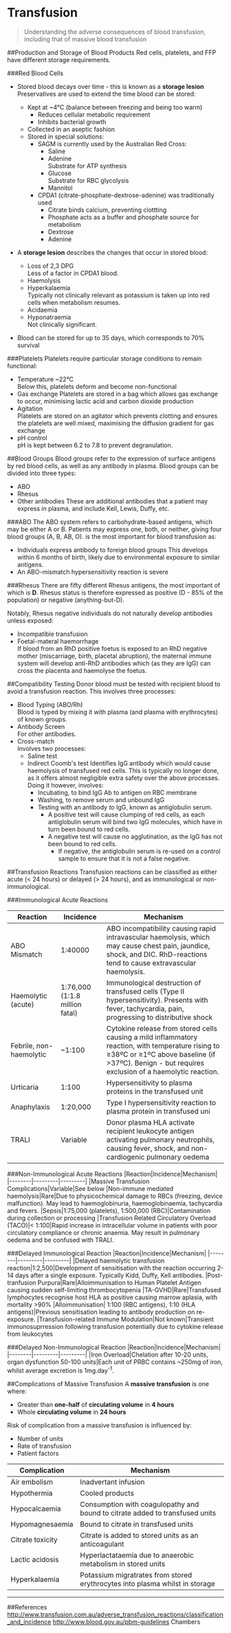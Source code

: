 # Transfusion
>Understanding the adverse consequences of blood transfusion, including that of  massive blood transfusion

##Production and Storage of Blood Products
Red cells, platelets, and FFP have different storage requirements.

###Red Blood Cells
* Stored blood decays over time - this is known as a **storage lesion**  
Preservatives are used to extend the time blood can be stored:
    *  Kept at ~4°C (balance between freezing and being too warm)
        * Reduces cellular metabolic requirement
        * Inhibits bacterial growth
    * Collected in an aseptic fashion
    * Stored in special solutions:
      * SAGM is currently used by the Australian Red Cross:
          * Saline
          * Adenine  
          Substrate for ATP synthesis
          * Glucose  
          Substrate for RBC glycolysis
          * Mannitol
      * CPDA1 (citrate-phosphate-dextrose-adenine) was traditionally used
          * Citrate binds calcium, preventing clottting
          * Phosphate acts as a buffer and phosphate source for metabolism
          * Dextrose 
          * Adenine 


* A **storage lesion** describes the changes that occur in stored blood:
    * Loss of 2,3 DPG  
    Less of a factor in CPDA1 blood.
    * Haemolysis
    * Hyperkalaemia  
    Typically not clinically relevant as potassium is taken up into red cells when metabolism resumes.
    * Acidaemia
    * Hyponatraemia  
    Not clinically significant.


* Blood can be stored for up to 35 days, which corresponds to 70% survival

###Platelets
Platelets require particular storage conditions to remain functional:
* Temperature ~22°C  
Below this, platelets deform and become non-functional
* Gas exchange
Platelets are stored in a bag which allows gas exchange to occur, minimising lactic acid and carbon dioxide production
* Agitation  
Platelets are stored on an agitator which prevents clotting and ensures the platelets are well mixed, maximising the diffusion gradient for gas exchange
* pH control  
pH is kept between 6.2 to 7.8 to prevent degranulation.

##Blood Groups
Blood groups refer to the expression of surface antigens by red blood cells, as well as any antibody in plasma. Blood groups can be divided into three types:
* ABO
* Rhesus
* Other antibodies
These are additional antibodies that a patient may express in plasma, and include Kell, Lewis, Duffy, etc.

###ABO
The ABO system refers to carbohydrate-based antigens, which may be either A or B. Patients may express one, both, or neither, giving four blood groups (A, B, AB, O).
is the most important for blood transfusion as:
* Individuals express antibody to foreign blood groups
    This develops within 6 months of birth, likely due to environmental exposure to similar antigens.
* An ABO-mismatch hypersensitivity reaction is severe

###Rhesus
There are fifty different Rhesus antigens, the most important of which is **D**. Rhesus status is therefore expressed as positive (D - 85% of the population) or negative (anything-but-D).

Notably, Rhesus negative individuals do not naturally develop antibodies unless exposed:
* Incompatible transfusion
* Foetal-materal haemorrhage  
If blood from an RhD positive foetus is exposed to an RhD negative mother (miscarriage, birth, placetal abruption), the maternal immune system will develop anti-RhD antibodies which (as they are IgG) can cross the placenta and haemolyse the foetus.

##Compatibility Testing
Donor blood must be tested with recipient blood to avoid a transfusion reaction. This involves three processes:
* Blood Typing (ABO/Rh)  
Blood is typed by mixing it with plasma (and plasma with erythrocytes) of known groups.
* Antibody Screen  
For other antibodies.
* Cross-match  
  Involves two processes:
    * Saline test
    * Indirect Coomb's test
    Identifies IgG antibody which would cause haemolysis of transfused red cells. This is typically no longer done, as it offers almost negligible extra safety over the above processes. Doing it however, involves:
        * Incubating, to bind IgG Ab to antigen on RBC membrane
        * Washing, to remove serum and unbound IgG
        * Testing with an antibody *to* IgG, known as antiglobulin serum.
            * A positive test will cause clumping of red cells, as each antiglobulin serum will bind two IgG molecules, which have in turn been bound to red cells.
            * A negative test will cause no agglutination, as the IgG has not been bound to red cells.
                * If negative, the antiglobulin serum is re-used on a control sample to ensure that it is not a false negative.



##Transfusion Reactions
Transfusion reactions can be classified as either acute (< 24 hours) or delayed (> 24 hours), and as immunological or non-immunological.

###Immunological Acute Reactions

|Reaction|Incidence|Mechanism|
|--------|---------|---------|
|ABO Mismatch|1:40000|ABO incompatibility causing rapid intravascular haemolysis, which may cause chest pain, jaundice, shock, and DIC. RhD-reactions tend to cause extravascular haemolysis.
|Haemolytic (acute)|1:76,000 (1:1.8 million fatal)|Immunological destruction of transfused cells (Type II hypersensitivity). Presents with fever, tachycardia, pain, progressing to distributive shock|
|Febrile, non-haemolytic|~1:100|Cytokine release from stored cells causing a mild inflammatory reaction, with temperature rising to ≥38ºC or ≥1ºC above baseline (if >37ºC). Benign - but requires exclusion of a haemolytic reaction.
|Urticaria|1:100|Hypersensitivity to plasma proteins in the transfused unit
|Anaphylaxis|1:20,000|Type I hypersensitivity reaction to plasma protein in transfused uni
|TRALI|Variable|Donor plasma HLA activate recipient leukocyte antigen activating pulmonary neutrophils, causing fever, shock, and non-cardiogenic pulmonary oedema

###Non-Immunological Acute Reactions
|Reaction|Incidence|Mechanism|
|--------|---------|---------|
|Massive Transfusion Complications|Variable|See below
|Non-immune mediated haemolysis|Rare|Due to physicochemical damage to RBCs (freezing, device malfunction). May lead to haemoglobinuria, haemoglobinaemia, tachycardia and fevers.
|Sepsis|1:75,000 (platelets), 1:500,000 (RBC)|Contamination during collection or processing
|Transfusion Related Circulatory Overload (TACO)|< 1:100|Rapid increase in intracellular volume in patients with poor circulatory compliance or chronic anaemia. May result in pulmonary oedema and be confused with TRALI.

###Delayed Immunological Reaction
|Reaction|Incidence|Mechanism|
|--------|---------|---------|
|Delayed haemolytic transfusion reaction|1:2,500|Development of sensitisation with the reaction occurring 2-14 days after a single exposure. Typically Kidd, Duffy, Kell antibodies.
|Post-tranfusion Purpura|Rare|Alloimmunisation to Human Platelet Antigen causing sudden self-limiting thrombocytopenia
|TA-GVHD|Rare|Transfused lymphocytes recognise host HLA as positive causing marrow aplasia, with mortality >90%
|Alloimmunisation| 1:100 (RBC antigens), 1:10 (HLA antigens)|Previous sensitisation leading to  antibody production on re-exposure.
|Transfusion-related Immune Modulation|Not known|Transient immunosuprression following transfusion potentially due to cytokine release from leukocytes

###Delayed Non-Immunological Reaction
|Reaction|Incidence|Mechanism|
|--------|---------|---------|
|Iron Overload|Chelation after 10-20 units, organ dysfunction 50-100 units|Each unit of PRBC contains ~250mg of iron, whilst average excretion is 1mg.day<sup>-1</sup>.


##Complications of Massive Transfusion
A **massive transfusion** is one where:
* Greater than **one-half** of **circulating volume** in **4 hours**
* Whole **circulating volume** in **24 hours**


Risk of complication from a massive transfusion is influenced by:
* Number of units
* Rate of transfusion
* Patient factors

|Complication|Mechanism|
|------|-----------|
|Air embolism|Inadvertant infusion
|Hypothermia|Cooled products
|Hypocalcaemia|Consumption with coagulopathy and bound to citrate added to transfused units
|Hypomagnesaemia|Bound to citrate in transfused units
|Citrate toxicity|Citrate is added to stored units as an anticoagulant
|Lactic acidosis|Hyperlactataemia due to anaerobic metabolism in stored units
|Hyperkalaemia|Potassium migratrates from stored erythrocytes into plasma whilst in storage





---
##References
http://www.transfusion.com.au/adverse_transfusion_reactions/classification_and_incidence
http://www.blood.gov.au/pbm-guidelines
Chambers